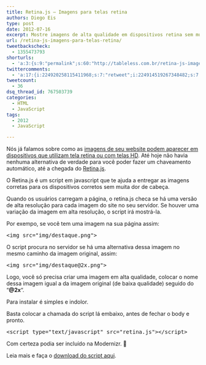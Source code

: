 ```yaml
---
title: Retina.js – Imagens para telas retina
authors: Diego Eis
type: post
date: 2012-07-16
excerpt: Mostre imagens de alta qualidade em dispositivos retina sem muito trabalho.
url: /retina-js-imagens-para-telas-retina/
tweetbackscheck:
  - 1355473793
shorturls:
  - 'a:3:{s:9:"permalink";s:60:"http://tableless.com.br/retina-js-imagens-para-telas-retina/";s:7:"tinyurl";s:26:"http://tinyurl.com/85yg99h";s:4:"isgd";s:19:"http://is.gd/sYPi0O";}'
twittercomments:
  - 'a:17:{i:224920258115411968;s:7:"retweet";i:224914519267348482;s:7:"retweet";i:224913457210859520;s:7:"retweet";i:224912992326778881;s:7:"retweet";i:224846900199821313;s:7:"retweet";i:226363114134843392;s:7:"retweet";i:226314926602477569;s:7:"retweet";i:226293444132347905;s:7:"retweet";i:230121405465886721;s:7:"retweet";i:230085185675333633;s:7:"retweet";i:228572990877609985;s:7:"retweet";i:228570606738735104;s:7:"retweet";i:228570345509113857;s:7:"retweet";i:250310127905812480;s:7:"retweet";i:250310099703328768;s:7:"retweet";i:261614456340107264;s:7:"retweet";i:271367185325228032;s:7:"retweet";}'
tweetcount:
  - 36
dsq_thread_id: 767503739
categories:
  - HTML
  - JavaScript
tags:
  - 2012
  - JavaScript

---
```

Nós já falamos sobre como as [imagens de seu website podem aparecer em dispositivos que utilizam tela retina ou com telas HD][1]. Até hoje não havia nenhuma alternativa de verdade para você poder fazer um chaveamento automático, até a chegada do [Retina.js][2].

O Retina.js é um script em javascript que te ajuda a entregar as imagens corretas para os dispositivos corretos sem muita dor de cabeça.
  
Quando os usuários carregam a página, o retina.js checa se há uma versão de alta resolução para cada imagem do site no seu servidor. Se houver uma variação da imagem em alta resolução, o script irá mostrá-la.

Por exempo, se você tem uma imagem na sua página assim:

<pre class="lang-html">&lt;img src="img/destaque.png"&gt;
</pre>

O script procura no servidor se há uma alternativa dessa imagem no mesmo caminho da imagem original, assim:

<pre class="lang-html">&lt;img src="img/destaque@2x.png"&gt;
</pre>

Logo, você só precisa criar uma imagem em alta qualidade, colocar o nome dessa imagem igual a da imagem original (de baixa qualidade) seguido do &#8220;**@2x**&#8220;.

Para instalar é simples e indolor.
  
Basta colocar a chamada do script lá embaixo, antes de fechar o body e pronto.

<pre class="lang-html">&lt;script type="text/javascript" src="retina.js"&gt;&lt;/script&gt; 
</pre>

Com certeza podia ser incluído na Modernizr. 🙂

Leia mais e faça o [download do script aqui][2].

 [1]: http://tableless.com.br/qualidade-de-imagens-e-densidade-de-pixels/
 [2]: http://retinajs.com/